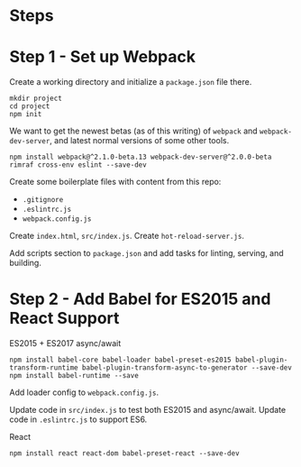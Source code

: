 # Steps

# Step 1 - Set up Webpack

Create a working directory and initialize a `package.json` file there.

```
mkdir project
cd project
npm init
```

We want to get the newest betas (as of this writing) of `webpack` and `webpack-dev-server`,
and latest normal versions of some other tools.

```
npm install webpack@^2.1.0-beta.13 webpack-dev-server@^2.0.0-beta rimraf cross-env eslint --save-dev
```

Create some boilerplate files with content from this repo:

* `.gitignore`
* `.eslintrc.js`
* `webpack.config.js`

Create `index.html`, `src/index.js`.
Create `hot-reload-server.js`.

Add scripts section to `package.json` and add tasks for linting, serving, and building.

# Step 2 - Add Babel for ES2015 and React Support

ES2015 + ES2017 async/await

```
npm install babel-core babel-loader babel-preset-es2015 babel-plugin-transform-runtime babel-plugin-transform-async-to-generator --save-dev
npm install babel-runtime --save
```

Add loader config to `webpack.config.js`.

Update code in `src/index.js` to test both ES2015 and async/await.
Update code in `.eslintrc.js` to support ES6.


React

```
npm install react react-dom babel-preset-react --save-dev
```

